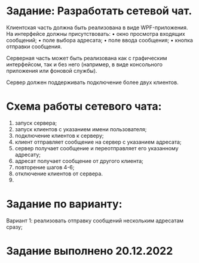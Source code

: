 # Задание: Разработать сетевой чат.
Клиентская часть должна быть реализована в виде WPF-приложения. На интерфейсе должны присутствовать:
•	окно просмотра входящих сообщений;
•	поле выбора адресата;
•	поле ввода сообщения;
•	кнопка отправки сообщения.

Серверная часть может быть реализована как с графическим интерфейсом, так и без него (например, в виде консольного приложения или фоновой службы).

Сервер должен поддерживать подключение более двух клиентов.

# Схема работы сетевого чата:
1.	запуск сервера;
2.	запуск клиентов с указанием имени пользователя;
3.	подключение клиентов к серверу;
4.	клиент отправляет сообщение на сервер с указанием адресата;
5.	сервер получает сообщение и переотправляет его указанному адресату;
6.	адресат получает сообщение от другого клиента;
7.	повторение шагов 4-6;
8.	отключение клиентов от сервера.
9.	
# Задание по варианту:
Вариант 1: реализовать отправку сообщений нескольким адресатам сразу;

# Задание выполнено 20.12.2022
